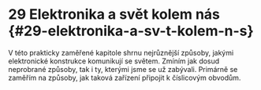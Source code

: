 # 29 Elektronika a svět kolem nás {#29-elektronika-a-sv-t-kolem-n-s}

V této prakticky zaměřené kapitole shrnu nejrůznější způsoby, jakými elektronické konstrukce komunikují se světem. Zmíním jak dosud neprobrané způsoby, tak i ty, kterými jsme se už zabývali. Primárně se zaměřím na způsoby, jak taková zařízení připojit k číslicovým obvodům.